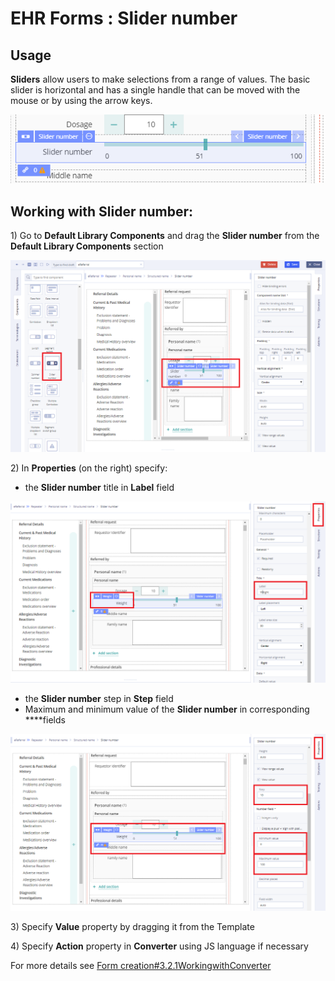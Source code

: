 # EHR Forms : Slider number

## Usage <a id="Slidernumber-Usage"></a>

**Sliders** allow users to make selections from a range of values. The basic slider is horizontal and has a single handle that can be moved with the mouse or by using the arrow keys.

![](.gitbook/assets/34840853.png)

## Working with Slider number: <a id="Slidernumber-WorkingwithSlidernumber:"></a>

1\) Go to **Default Library Components** and drag the **Slider number** from the **Default Library Components** section

![](.gitbook/assets/34840861.png)

2\) In **Properties** \(on the right\) specify:

* the **Slider number** title in **Label** field

![](.gitbook/assets/34840866.png)

* the **Slider number** step in **Step** field
* Maximum and minimum value of the **Slider number** in corresponding ****fields

![](.gitbook/assets/34840871.png)

3\) Specify **Value** property by dragging it from the Template  

4\) Specify **Action** property in **Converter** using JS language if necessary

For more details see [Form creation\#3.2.1WorkingwithConverter](ehr-forms-form-creation.md#Formcreation-3.2.1WorkingwithConverter)

